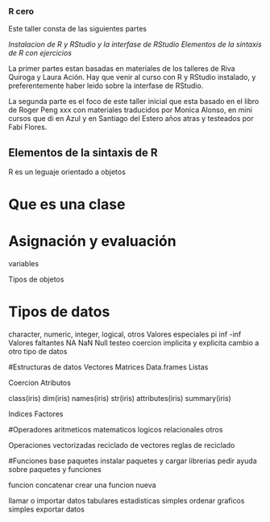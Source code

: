 ### R cero

Este taller consta de las siguientes partes

*Instalacion de R y RStudio y la interfase de RStudio*
*Elementos de la sintaxis de R con ejercicios*

La primer partes estan basadas en  materiales de los talleres de Riva Quiroga y Laura Ación. Hay que venir al curso con R y RStudio instalado, y preferentemente haber leido sobre la interfase de RStudio.

La segunda parte es el foco de este taller inicial que esta basado en el libro de Roger Peng xxx con materiales traducidos por Monica Alonso, en mini cursos que di en Azul y en Santiago del Estero años atras y testeados por Fabi Flores.  


## Elementos de la sintaxis de R

R es un leguaje orientado a objetos

# Que es una clase

# Asignación y evaluación
variables

Tipos de objetos
# Tipos de datos 
character, numeric, integer, logical, otros
Valores especiales pi inf -inf
Valores faltantes NA NaN Null
testeo
coercion implicita y explicita
cambio a otro tipo de datos


#Estructuras de datos
Vectores
Matrices
Data.frames
Listas

Coercion
Atributos

class(iris)
dim(iris)
names(iris)
str(iris)
attributes(iris)
summary(iris)

Indices
Factores

#Operadores
aritmeticos
matematicos
logicos
relacionales
otros

Operaciones vectorizadas
reciclado de vectores
reglas de reciclado

#Funciones
base
paquetes
instalar paquetes y cargar librerias
pedir ayuda sobre paquetes y funciones

funcion concatenar
crear una funcion nueva

llamar o importar datos tabulares
estadisticas simples
ordenar
graficos simples
exportar datos








